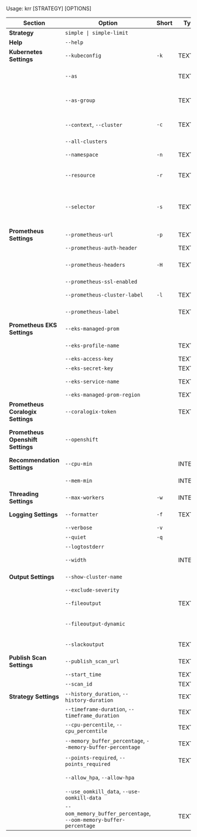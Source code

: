 Usage: krr [STRATEGY] [OPTIONS]

| Section | Option | Short | Type | Description | Default |
|---------|--------|-------|------|-------------|---------|
| **Strategy** | `simple \| simple-limit` | | | Strategy for calculating resource recommendations. | |
| **Help** | `--help` | | | Show this message and exit. | |
| **Kubernetes Settings** | `--kubeconfig` | `-k` | TEXT | Path to kubeconfig file. If not provided, will attempt to find it. | None |
| | `--as` | | TEXT | Impersonate a user, just like `kubectl --as`. For example, system:serviceaccount:default:krr-account. | None |
| | `--as-group` | | TEXT | Impersonate a user inside of a group, just like `kubectl --as-group`. For example, system:authenticated. | None |
| | `--context`, `--cluster` | `-c` | TEXT | List of clusters to run on. By default, will run on the current cluster. Use --all-clusters to run on all clusters. | None |
| | `--all-clusters` | | | Run on all clusters. Overrides --context. | |
| | `--namespace` | `-n` | TEXT | List of namespaces to run on. By default, will run on all namespaces except 'kube-system'. | None |
| | `--resource` | `-r` | TEXT | List of resources to run on (Deployment, StatefulSet, DaemonSet, Job, Rollout, StrimziPodSet). By default, will run on all resources. Case insensitive. | None |
| | `--selector` | `-s` | TEXT | Selector (label query) to filter workloads. Applied to labels on the workload (e.g. deployment) not on the individual pod! Supports '=', '==', and '!='.(e.g. -s key1=value1,key2=value2). Matching objects must satisfy all of the specified label constraints. | None |
| **Prometheus Settings** | `--prometheus-url` | `-p` | TEXT | Prometheus URL. If not provided, will attempt to find it in kubernetes cluster | None |
| | `--prometheus-auth-header` | | TEXT | Prometheus authentication header. | None |
| | `--prometheus-headers` | `-H` | TEXT | Additional headers to add to Prometheus requests. Format as 'key: value', for example 'X-MyHeader: 123'. Trailing whitespaces will be stripped. | None |
| | `--prometheus-ssl-enabled` | | | Enable SSL for Prometheus requests. | |
| | `--prometheus-cluster-label` | `-l` | TEXT | The label in prometheus for your cluster.(Only relevant for centralized prometheus) | None |
| | `--prometheus-label` | | TEXT | The label in prometheus used to differentiate clusters. (Only relevant for centralized prometheus) | None |
| **Prometheus EKS Settings** | `--eks-managed-prom` | | | Adds additional signitures for eks prometheus connection. | |
| | `--eks-profile-name` | | TEXT | Sets the profile name for eks prometheus connection. | None |
| | `--eks-access-key` | | TEXT | Sets the access key for eks prometheus connection. | None |
| | `--eks-secret-key` | | TEXT | Sets the secret key for eks prometheus connection. | None |
| | `--eks-service-name` | | TEXT | Sets the service name for eks prometheus connection. | aps |
| | `--eks-managed-prom-region` | | TEXT | Sets the region for eks prometheus connection. | None |
| **Prometheus Coralogix Settings** | `--coralogix-token` | | TEXT | Adds the token needed to query Coralogix managed prometheus. | None |
| **Prometheus Openshift Settings** | `--openshift` | | | Connect to Prometheus with a token read from /var/run/secrets/kubernetes.io/serviceaccount/token - recommended when running KRR inside an OpenShift cluster | |
| **Recommendation Settings** | `--cpu-min` | | INTEGER | Sets the minimum recommended cpu value in millicores. | 10 |
| | `--mem-min` | | INTEGER | Sets the minimum recommended memory value in MB. | 100 |
| **Threading Settings** | `--max-workers` | `-w` | INTEGER | Max workers to use for async requests. | 10 |
| **Logging Settings** | `--formatter` | `-f` | TEXT | Output formatter (json, pprint, table, yaml, csv, csv-raw, html) | table |
| | `--verbose` | `-v` | | Enable verbose mode | |
| | `--quiet` | `-q` | | Enable quiet mode | |
| | `--logtostderr` | | | Pass logs to stderr | |
| | `--width` | | INTEGER | Width of the output. Will use console width by default. | None |
| **Output Settings** | `--show-cluster-name` | | | In table output, always show the cluster name even for a single cluster | |
| | `--exclude-severity` | | | Whether to include the severity in the output or not | True |
| | `--fileoutput` | | TEXT | Filename to write output to (if not specified, file output is disabled) | None |
| | `--fileoutput-dynamic` | | | Ignore --fileoutput and write files to the current directory in the format krr-{datetime}.{format} (e.g. krr-20240518223924.csv) | |
| | `--slackoutput` | | TEXT | Send to output to a slack channel, must have SLACK_BOT_TOKEN | None |
| **Publish Scan Settings** | `--publish_scan_url` | | TEXT | Sends the output to a robusta_runner instance | None |
| | `--start_time` | | TEXT | Start time of the scan | None |
| | `--scan_id` | | TEXT | A UUID scan identifier | None |
| **Strategy Settings** | `--history_duration`, `--history-duration` | | TEXT | The duration of the history data to use (in hours). | 336 |
| | `--timeframe-duration`, `--timeframe_duration` | | TEXT | The step for the history data (in minutes). | 1.25 |
| | `--cpu-percentile`, `--cpu_percentile` | | TEXT | The percentile to use for the CPU recommendation. | 95 |
| | `--memory_buffer_percentage`, `--memory-buffer-percentage` | | TEXT | The percentage of added buffer to the peak memory usage for memory recommendation. | 15 |
| | `--points-required`, `--points_required` | | TEXT | The number of data points required to make a recommendation for a resource. | 100 |
| | `--allow_hpa`, `--allow-hpa` | | | Whether to calculate recommendations even when there is an HPA scaler defined on that resource. | |
| | `--use_oomkill_data`, `--use-oomkill-data` | | | Whether to bump the memory when OOMKills are detected (experimental). | |
| | `--oom_memory_buffer_percentage`, `--oom-memory-buffer-percentage` | | TEXT | What percentage to increase the memory when there are OOMKill events. | 25 |
